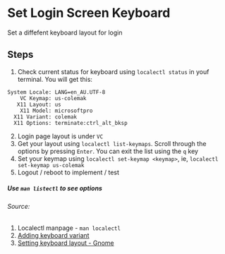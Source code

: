 # Set Login Screen Keyboard
Set a diffefent keyboard layout for login

## Steps
1. Check current status for keyboard using `localectl status` in youf terminal. You will get this:
```
System Locale: LANG=en_AU.UTF-8
    VC Keymap: us-colemak
   X11 Layout: us
    X11 Model: microsoftpro
  X11 Variant: colemak
  X11 Options: terminate:ctrl_alt_bksp
```
2. Login page layout is under `VC`
3. Get your layout using `localectl list-keymaps`. Scroll through the options by pressing `Enter`. You can exit the list using the `q` key
4. Set your keymap using `localectl set-keymap <keymap>`, ie, `localectl set-keymap us-colemak`
5. Logout / reboot to implement / test

##### Use `man listectl` to see options

###### Source:
1. Localectl manpage - `man localectl`
2. [Adding keyboard variant](https://www.reddit.com/r/linuxquestions/comments/1drfzbx/adding_a_variant_to_the_english_keyboard_layout/)
3. [Setting keyboard layout - Gnome](https://help.gnome.org/admin/system-admin-guide/stable/keyboard-layout.html.en)



